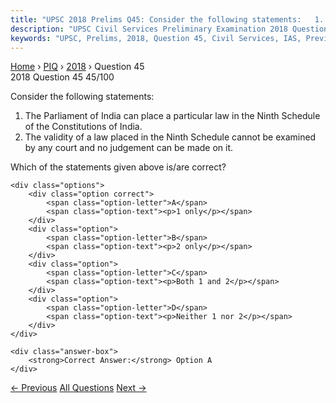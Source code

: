 ```yaml
---
title: "UPSC 2018 Prelims Q45: Consider the following statements:   1. The Parliament of In..."
description: "UPSC Civil Services Preliminary Examination 2018 Question 45 with options and answer"
keywords: "UPSC, Prelims, 2018, Question 45, Civil Services, IAS, Previous Year Questions"
---
```


<nav class="breadcrumb">
    <a href="../../">Home</a>
    <span>›</span>
    <a href="../">PIQ</a>
    <span>›</span>
    <a href="./">2018</a>
    <span>›</span>
    <span>Question 45</span>
</nav>

<div class="question-header">
    <div class="question-meta">
        <span class="year-badge">2018</span>
        <span class="question-number">Question 45</span>
        <span class="progress">45/100</span>
    </div>
    <div class="progress-bar">
        <div class="progress-fill" style="width: 45.0%"></div>
    </div>
</div>

<div class="question-content">
    <div class="question-text">
        <p>Consider the following statements:</p>
<ol>
<li>The Parliament of India can place a particular law in the Ninth Schedule of the Constitutions of India.</li>
<li>The validity of a law placed in the Ninth Schedule cannot be examined by any court and no judgement can be made on it.</li>
</ol>
<p>Which of the statements given above is/are correct?</p>
    </div>
    
    <div class="options">
        <div class="option correct">
            <span class="option-letter">A</span>
            <span class="option-text"><p>1 only</p></span>
        </div>
        <div class="option">
            <span class="option-letter">B</span>
            <span class="option-text"><p>2 only</p></span>
        </div>
        <div class="option">
            <span class="option-letter">C</span>
            <span class="option-text"><p>Both 1 and 2</p></span>
        </div>
        <div class="option">
            <span class="option-letter">D</span>
            <span class="option-text"><p>Neither 1 nor 2</p></span>
        </div>
    </div>

    <div class="answer-box">
        <strong>Correct Answer:</strong> Option A
    </div>
</div>

<div class="question-nav">
    <a href="../q044-how-is-the-national-green-tribunal-ngt-different-f/" class="nav-btn prev">← Previous</a>
    <a href="../" class="nav-btn center">All Questions</a>
    <a href="../q046-which-one-of-the-following-best-describes-the-term/" class="nav-btn next">Next →</a>
</div>
